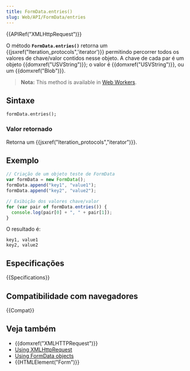 ```yaml
---
title: FormData.entries()
slug: Web/API/FormData/entries
---
```


{{APIRef("XMLHttpRequest")}}

O método **`FormData.entries()`** retorna um {{jsxref("Iteration_protocols",'iterator')}} permitindo percorrer todos os valores de chave/valor contidos nesse objeto. A chave de cada par é um objeto {{domxref("USVString")}}; o valor é {{domxref("USVString")}}, ou um {{domxref("Blob")}}.

> **Nota:** This method is available in [Web Workers](/pt-BR/docs/Web/API/Web_Workers_API).

## Sintaxe

```
formData.entries();
```

### Valor retornado

Retorna um {{jsxref("Iteration_protocols","iterator")}}.

## Exemplo

```js
// Criação de um objeto teste de FormData
var formData = new FormData();
formData.append("key1", "value1");
formData.append("key2", "value2");

// Exibição dos valores chave/valor
for (var pair of formData.entries()) {
  console.log(pair[0] + ", " + pair[1]);
}
```

O resultado é:

```
key1, value1
key2, value2
```

## Especificações

{{Specifications}}

## Compatibilidade com navegadores

{{Compat}}

## Veja também

- {{domxref("XMLHTTPRequest")}}
- [Using XMLHttpRequest](/pt-BR/docs/DOM/XMLHttpRequest/Using_XMLHttpRequest)
- [Using FormData objects](/pt-BR/docs/DOM/XMLHttpRequest/FormData/Using_FormData_Objects)
- {{HTMLElement("Form")}}
